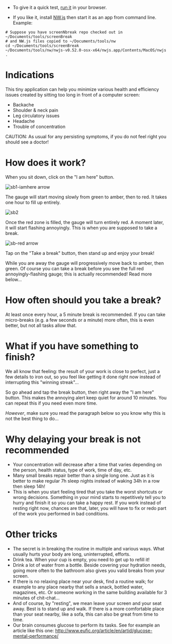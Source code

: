 - To give it a quick test, [run it](https://kubicle.github.io/screenBreak/) in your browser.

- If you like it, install [NW.js](https://nwjs.io/) then start it as an app from command line. Example: 
```SH
# Suppose you have screenNbreak repo checked out in ~/Documents/tools/screenBreak
# and NW.js files copied to ~/Documents/tools/nw
cd ~/Documents/tools/screenBreak
~/Documents/tools/nw/nwjs-v0.52.0-osx-x64/nwjs.app/Contents/MacOS/nwjs .
```

# Indications
This tiny application can help you minimize various health and efficiency issues created by sitting too long in front of a computer screen:
- Backache
- Shoulder & neck pain
- Leg circulatory issues
- Headache
- Trouble of concentration

CAUTION: As usual for any persisting symptoms, if you do not feel right you should see a doctor!

# How does it work? 
When you sit down, click on the "I am here" button.

![sb1-iamhere arrow](https://cloud.githubusercontent.com/assets/5130338/20453195/097aadb4-ae60-11e6-8eb2-b9a92a7fe4d7.png)

The gauge will start moving slowly from green to amber, then to red.
It takes one hour to fill up entirely.

![sb2](https://cloud.githubusercontent.com/assets/5130338/20453204/1e0d4b6a-ae60-11e6-974e-0781e9fe30f8.png)

Once the red zone is filled, the gauge will turn entirely red. A moment later, it will start flashing annoyingly.
This is when you are supposed to take a break.

![sb-red arrow](https://cloud.githubusercontent.com/assets/5130338/20453207/2942976a-ae60-11e6-957a-d875f2d932dc.png)

Tap on the "Take a break" button, then stand up and enjoy your break!

While you are away the gauge will progressively move back to amber, then green.
Of course you can take a break before you see the full red annoyingly-flashing gauge; this is actually recommended! Read more below...

# How often should you take a break? 
At least once every hour, a 5 minute break is recommended.
If you can take micro-breaks (e.g. a few seconds or a minute) more often, this is even better, but not all tasks allow that.

# What if you have something to finish? 
We all know that feeling: the result of your work is close to perfect, just a few details to iron out,
so you feel like getting it done right now instead of interrupting this "winning streak"...

So go ahead and tap the break button, then right away the "I am here" button.
This makes the annoying alert keep quiet for around 10 minutes. You can repeat this if you need even more time.

*However*, make sure you read the paragraph below so you know why this is not the best thing to do... 

# Why delaying your break is not recommended
- Your concentration will decrease after a time that varies depending on the person, health status, type of work, time of day, etc. 
- Many small breaks repair better than a single long one. Just as it is better to make regular 7h sleep nights instead of waking 34h in a row then sleep 14h! 
- This is when you start feeling tired that you take the worst shortcuts or wrong decisions. Something in your mind starts to repetitively tell you to hurry and finish it so you can take a happy rest. If you work instead of resting right now, chances are that, later, you will have to fix or redo part of the work you performed in bad conditions. 

# Other tricks
- The secret is in breaking the routine in multiple and various ways. What usually hurts your body are long, uninterrupted, efforts.
- Drink tea. When your cup is empty, you need to get up to refill it! 
- Drink a lot of water from a bottle. Beside covering your hydration needs, going more often to the bathroom also gives you valid breaks from your screen.
- If there is no relaxing place near your desk, find a routine walk; for example to any place nearby that sells a snack, bottled water, magazines, etc. Or someone working in the same building available for 3 minutes of chit-chat...
- And of course, by "resting", we mean leave your screen and your seat away. Best is to stand up and walk. If there is a more comfortable place than your seat nearby, like a sofa, this can also be great from time to time.
- Our brain consumes glucose to perform its tasks. See for example an article like this one: http://www.eufic.org/article/en/artid/glucose-mental-performance/
